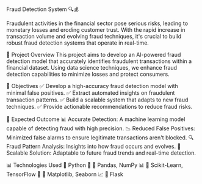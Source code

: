Fraud Detection System 🔍💰

Fraudulent activities in the financial sector pose serious risks, leading to monetary losses and eroding customer trust. With the rapid increase in transaction volume and evolving fraud techniques, it's crucial to build robust fraud detection systems that operate in real-time.

📌 Project Overview
This project aims to develop an AI-powered fraud detection model that accurately identifies fraudulent transactions within a financial dataset. Using data science techniques, we enhance fraud detection capabilities to minimize losses and protect consumers.

🎯 Objectives
✅ Develop a high-accuracy fraud detection model with minimal false positives.
✅ Extract automated insights on fraudulent transaction patterns.
✅ Build a scalable system that adapts to new fraud techniques.
✅ Provide actionable recommendations to reduce fraud risks.

🚀 Expected Outcome
📊 Accurate Detection: A machine learning model capable of detecting fraud with high precision.
📉 Reduced False Positives: Minimized false alarms to ensure legitimate transactions aren't blocked.
🔍 Fraud Pattern Analysis: Insights into how fraud occurs and evolves.
📡 Scalable Solution: Adaptable to future fraud trends and real-time detection.

📊 Technologies Used
🔹 Python 🐍
🔹 Pandas, NumPy 📊
🔹 Scikit-Learn, TensorFlow 🤖
🔹 Matplotlib, Seaborn 📈
🔹 Flask 

